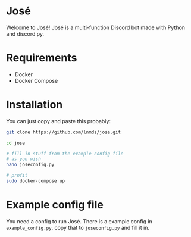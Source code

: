 José
=========
Welcome to José! José is a multi-function Discord bot made with Python and discord.py.

Requirements
==========
- Docker
- Docker Compose

Installation
============
You can just copy and paste this probably:
```bash
git clone https://github.com/lnmds/jose.git

cd jose

# fill in stuff from the example config file
# as you wish
nano joseconfig.py

# profit
sudo docker-compose up
```

Example config file
============
You need a config to run José. There is a example config in `example_config.py`. copy that to `joseconfig.py` and fill it in. 

